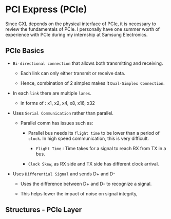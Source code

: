 # PCI Express (PCIe)

Since CXL depends on the physical interface of PCIe, it is necessary to review the fundamentals of PCIe. I personally have one summer worth of experience with PCIe during my internship at Samsung Electronics.

## PCIe Basics

- `Bi-directional connection` that allows both transmitting and receiving.
  
  - Each link can only either transmit or receive data.
    
  - Hence, combination of 2 simplex makes it `Dual-Simplex Connection`.
    
- In each `link` there are multiple `lanes`. 
  
  - in forms of : x1, x2, x4, x8, x16, x32
- Uses `Serial Communication` rather than parallel.
  
  - Parallel comm has issues such as:
    
    - Parallel bus needs its `flight time` to be lower than a period of `clock`. In high speed communication, this is very difficult.
      
      - `Flight Time` : Time takes for a signal to reach RX from TX in a bus.
    - `Clock Skew`, as RX side and TX side has different clock arrival.
      
- Uses `Differential Signal` and sends D+ and D-
  
  - Uses the difference between D+ and D- to recognize a signal.
    
  - This helps lower the impact of noise on signal integrity,
    

## Structures - PCIe Layer
